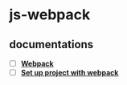 # js-webpack

## documentations
- [ ] **[Webpack](https://github.com/microverseinc/curriculum-javascript/blob/main/todo-list/lessons/webpack_v1_1.md)**
- [ ] **[Set up project with webpack](https://github.com/microverseinc/curriculum-javascript/blob/main/todo-list/exercises/exercise_set_up_project_with_webpack.md)**
